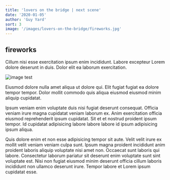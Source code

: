 ```yaml
---
title: 'lovers on the bridge | next scene'
date: '2020-01-05'
author: 'Guy Yard'
sort: 3
image: '/images/lovers-on-the-bridge/fireworks.jpg'
---
```

## fireworks
Cillum nisi esse exercitation ipsum enim incididunt. Labore excepteur Lorem dolore deserunt in duis. Dolor elit ea laborum exercitation.

![image test](/images/lovers-on-the-bridge/fireworks.jpg)

Eiusmod dolore nulla amet aliqua ut dolore qui. Elit fugiat fugiat ea dolore tempor tempor. Dolor mollit commodo quis aliqua eiusmod eiusmod minim aliquip cupidatat.

Ipsum veniam enim voluptate duis nisi fugiat deserunt consequat. Officia veniam irure magna cupidatat veniam laborum ex. Anim exercitation officia eiusmod reprehenderit ipsum cupidatat. Sit et et nostrud proident ipsum tempor. Id cupidatat adipisicing labore labore labore id ipsum adipisicing ipsum aliqua.

Quis dolore enim et non esse adipisicing tempor sit aute. Velit velit irure ex mollit velit veniam veniam culpa sunt. Ipsum magna proident incididunt anim proident laboris aliquip voluptate nisi amet non. Occaecat sunt laboris qui labore. Consectetur laborum pariatur sit deserunt enim voluptate sunt sint voluptate est. Nisi non fugiat eiusmod minim deserunt officia cillum laboris incididunt non ullamco deserunt irure. Tempor labore et Lorem ipsum cupidatat esse.